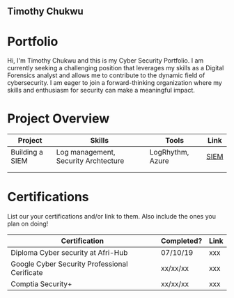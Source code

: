 ## Timothy Chukwu

# Portfolio

Hi, I'm Timothy Chukwu and this is my Cyber Security Portfolio. I am currently seeking a challenging position that leverages my skills as a Digital Forensics analyst and allows me to contribute to the dynamic field of cybersecurity. I am eager to join a forward-thinking organization where my skills and enthusiasm for security can make a meaningful impact.


# Project Overview 
|     Project     |                 Skills                |     Tools       |      Link       |
| --------------- | ------------------------------------- | --------------- | --------------- |
| Building a SIEM | Log management, Security Archtecture  | LogRhythm, Azure|  <a href="[https://google.com]https://github.com/iMentorYT/SIEM/tree/main">SIEM</a>   |
|                 |                                       |                 |                 |
|                 |                                       |                 |                 |


# Certifications 
List our your certifications and/or link to them. Also include the ones you plan on doing!


|     Certification     |               Completed?               |     Link       |
| --------------------  | -------------------------------------- | ---------------| 
| Diploma Cyber security at Afri-Hub     |                07/10/19                |     xxx        | 
| Google Cyber Security Professional Cerificate     |                xx/xx/xx                |     xxx        | 
| Comptia Security+     |                xx/xx/xx                |     xxx        | 
